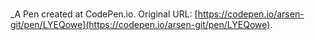 # 
 _A Pen created at CodePen.io. Original URL: [https://codepen.io/arsen-git/pen/LYEQowe](https://codepen.io/arsen-git/pen/LYEQowe).

 